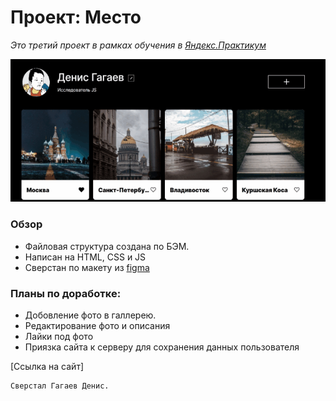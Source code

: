 # Проект: Место
*Это третий проект в рамках обучения в [Яндекс.Практикум](https://praktikum.yandex.ru)*

![пример](./images/Gifius.ru.gif)  

### Обзор

- Файловая структура создана по БЭМ.
- Написан на HTML, CSS и JS
- Сверстан по макету из [figma](https://www.figma.com/file/2cn9N9jSkmxD84oJik7xL7/JavaScript.-Sprint-4?node-id=0%3A1)



### Планы по доработке:

* Добовление фото в галлерею.
* Редактирование фото и описания 
* Лайки под фото
* Приязка сайта к серверу для сохранения данных пользователя

[Ссылка на сайт]

```
Сверстал Гагаев Денис.
```